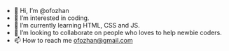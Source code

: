 - 👋 Hi, I’m @ofozhan
- 👀 I’m interested in coding.
- 🌱 I’m currently learning HTML, CSS and JS.
- 💞️ I’m looking to collaborate on people who loves to help newbie coders.
- 📫 How to reach me ofozhan@gmail.com

<!---
ofozhan/ofozhan is a ✨ special ✨ repository because its `README.md` (this file) appears on your GitHub profile.
You can click the Preview link to take a look at your changes.
--->
